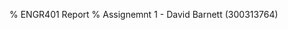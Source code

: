 % ENGR401 Report
% Assignemnt 1 - David Barnett (300313764)

<!--
This assignment addresses course learning objectives:

    Communicate at a professional level orally and in writing, to a varied range of audiences.
    Function effectively in a team in a variety of roles. 

using the recruitment exercise for the ENGR 301 projects as the subject.
In the recruitment exercise you have been asked to form selection panels and consider aspects of communication between applicants and panel.
The first assignment is to write a short report on your personal experiences in the recruitment exercise, focussing on communication and functioning in a team.
Aspects of communication and team roles you should give thought to are:

 *  verbal communication, both written and oral, and both applicant and panel.
 *  nonverbal communication, both applicant and panel.
 *  conflict resolution within the panel.
 *  the asymmetry between applicants and panel (e.g. in numbers, knowledge, power, communication, etc.) 

Selection panels are encouraged to communicate with their project's clients for more information.
Such communication is a legitimate subject for examination in the report.
As final applicant rankings for project places are due 12 pm on Tuesday 14 March, there is still some time to consider contacting project clients.
Contact the Course Coordinator if you wish to be introduced to a project client.

Some suggested questions which might be reflected upon in the assignment are:

 *  What was it like to be on the other side of the table?
 *  What where the good things and the bad things you saw in the Project Applications you read?
 *  What were the good things and bad things you observed during the interviews?
 *  Were there any insights or realisations which you recall in particular?
 *  How were panel discussions conducted, particularly when there were disagreements?
 *  How did the panel communicate with the applicants
 *  What was it that, in hindsight, the panel communicated? 

notes:
 * hard to hold impressions of interviewees with the fast pace between interviews
 * had 3 no-shows
    - used downtime to look for them
    - discuss how we are going
 * had 2 conflicts of interest
    - afterwards Peter was discussing what would of happened if I did not abstane from 
    - had to sit out of two interviews, only had 3 of us on the panel and put more
    - 
 * insights
    - charisma makes a large difference in how you view someone
    - 

-->
